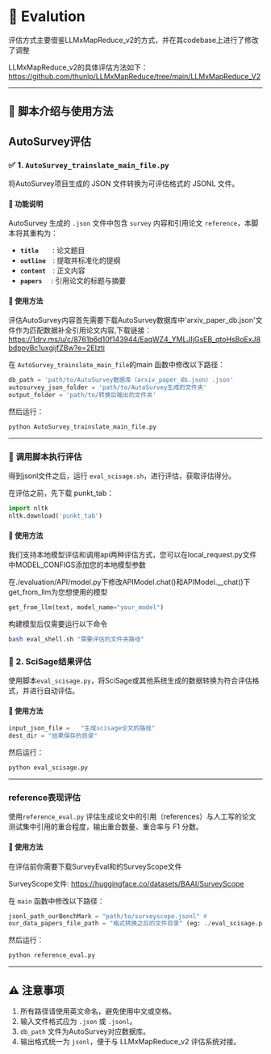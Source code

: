 # 📘 Evalution

评估方式主要借鉴LLMxMapReduce_v2的方式，并在其codebase上进行了修改了调整

LLMxMapReduce_v2的具体评估方法如下：
https://github.com/thunlp/LLMxMapReduce/tree/main/LLMxMapReduce_V2

---

## 🧩 脚本介绍与使用方法

## AutoSurvey评估


### ✅ 1. `AutoSurvey_trainslate_main_file.py`

将AutoSurvey项目生成的 JSON 文件转换为可评估格式的 JSONL 文件。

#### 📌 功能说明
AutoSurvey 生成的 `.json` 文件中包含 `survey` 内容和引用论文 `reference`，本脚本将其重构为：

- **`title`**  : 论文题目
- **`outline`** : 提取并标准化的提纲
- **`content`** : 正文内容
- **`papers`**  : 引用论文的标题与摘要

#### 🚀 使用方法
评估AutoSurvey内容首先需要下载AutoSurvey数据库中'arxiv_paper_db.json'文件作为匹配数据补全引用论文内容,下载链接：
https://1drv.ms/u/c/8761b6d10f143944/EaqWZ4_YMLJIjGsEB_qtoHsBoExJ8bdppyBc1uxgijfZBw?e=2EIzti

在 `AutoSurvey_trainslate_main_file`的main 函数中修改以下路径：

```python
db_path = 'path/to/AutoSurvey数据库（arxiv_paper_db.json）.json'
autosurvey_json_folder = 'path/to/AutoSurvey生成的文件夹'
output_folder = 'path/to/转换后输出的文件夹'
```

然后运行：

```bash
python AutoSurvey_trainslate_main_file.py
```


---

### 📂 调用脚本执行评估


得到jsonl文件之后，运行 `eval_scisage.sh`，进行评估，获取评估得分。

在评估之前，先下载 punkt_tab：
```python
import nltk
nltk.download('punkt_tab')
```

#### 🚀 使用方法
我们支持本地模型评估和调用api两种评估方式，您可以在local_request.py文件中MODEL_CONFIGS添加您的本地模型参数

在./evaluation/API/model.py下修改APIModel.chat()和APIModel.__chat()下get_from_llm为您想使用的模型

```python
get_from_llm(text, model_name="your_model")
```

构建模型后仅需要运行以下命令
```bash
bash eval_shell.sh "需要评估的文件夹路径"
```

### 🔁 2. SciSage结果评估

使用脚本`eval_scisage.py`，将SciSage或其他系统生成的数据转换为符合评估格式，并进行自动评估。

#### 🚀 使用方法

```python
input_json_file =   "生成scisage论文的路径"
dest_dir = "结果保存的目录"
```

然后运行：

```bash
python eval_scisage.py
```

---



### reference表现评估

使用`reference_eval.py` 评估生成论文中的引用（references）与人工写的论文测试集中引用的重合程度，输出重合数量、重合率与 F1 分数。

#### 🚀 使用方法
在评估前你需要下载SurveyEval和的SurveyScope文件

SurveyScope文件: https://huggingface.co/datasets/BAAI/SurveyScope

在 `main` 函数中修改以下路径：

```python
jsonl_path_ourBenchMark = "path/to/surveyscope.jsonl" #
our_data_papers_file_path = "格式转换之后的文件目录" (eg: ./eval_scisage.py--output_translate_dir)
```

然后运行：

```bash
python reference_eval.py
```

---

## ⚠️ 注意事项

1. 所有路径请使用英文命名，避免使用中文或空格。
2. 输入文件格式应为 `.json` 或 `.jsonl`。
3. `db_path` 文件为AutoSurvey对应数据库。
4. 输出格式统一为 `jsonl`，便于与 LLMxMapReduce_v2 评估系统对接。

